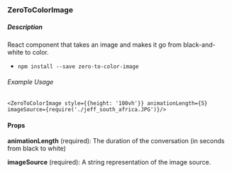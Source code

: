 ### ZeroToColorImage

##### Description
React component that takes an image and makes it go from black-and-white to color.

 - `npm install --save zero-to-color-image`


###### Example Usage
```
<ZeroToColorImage style={{height: '100vh'}} animationLength={5} imageSource={require('./jeff_south_africa.JPG')}/>
```

#### Props
**animationLength** (required): The duration of the conversation (in seconds from black to white)

**imageSource** (required): A string representation of the image source.
